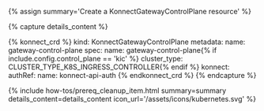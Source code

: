 {% assign summary='Create a KonnectGatewayControlPlane resource' %}

{% capture details_content %}

<!-- vale off -->
{% konnect_crd %}
kind: KonnectGatewayControlPlane
metadata:
  name: gateway-control-plane
spec:
  name: gateway-control-plane{% if include.config.control_plane == 'kic' %}
  cluster_type: CLUSTER_TYPE_K8S_INGRESS_CONTROLLER{% endif %}
  konnect:
    authRef:
      name: konnect-api-auth
{% endkonnect_crd %}
{% endcapture %}
<!-- vale on -->

{% include how-tos/prereq_cleanup_item.html summary=summary details_content=details_content icon_url='/assets/icons/kubernetes.svg' %}